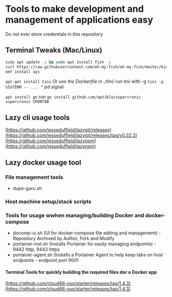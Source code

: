 # Tools to make development and management of applications easy

Do not ever store credentials in this repository

## Terminal Tweaks (Mac/Linux)

```bash
sudo apt update -y && sudo apt install fish -y
curl https://raw.githubusercontent.com/oh-my-fish/oh-my-fish/master/bin/install | fish
omf install ays
```

```apt-get install tini```
*Or use the Dockerfile in ./tini/*
run tini with -g
```tini -p SIGTERM -- ... ```
^ pd signal

```apt install go```
run ```go install github.com/aptible/supercronic```
```supercronic CRONTAB```
## Lazy cli usage tools

[https://github.com/jesseduffield/lazygit/releases](https://github.com/jesseduffield/lazygit/releases/tag/v0.32.2)
[https://github.com/jesseduffield/lazynpm](https://github.com/jesseduffield/lazynpm)

## Lazy docker usage tool

### File management tools

- dupe-guru.sh

### Host machine setup/stack scripts

### Tools for usage wwhen managing/building  Docker and docker-compose

- docomp-ui.sh (UI for docker-compose file editing and management)
        - Repository Archived by Author, Fork and Modify
- portainer-inst.sh (Installs Portainer for easily managing endpoints)
        - 9442 http, 9443 https
- portainer-agent.sh (Installs a Portainer Agent to help keep tabs on host endpoints
        - endpoint port 9001

#### Terminal Tools for quickly building the required files dor a Docker app

[https://github.com/cloud66-oss/starter/releases/tag/1.4.3](https://github.com/cloud66-oss/starter/releases/tag/1.4.3)
